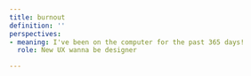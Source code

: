 ```yaml
---
title: burnout
definition: ''
perspectives: 
- meaning: I've been on the computer for the past 365 days!
  role: New UX wanna be designer 

---
```

